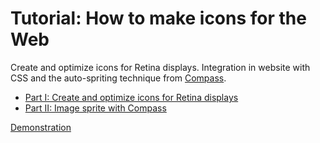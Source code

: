 Tutorial: How to make icons for the Web
===

Create and optimize icons for Retina displays. Integration in website with CSS and the auto-spriting technique from [Compass](http://compass-style.org/).

* [Part I: Create and optimize icons for Retina displays](http://www.wearecube.ch/how-to-make-icons-for-the-web/)
* [Part II: Image sprite with Compass]()

[Demonstration](http://www.wearecube.ch/tuto/icons/)